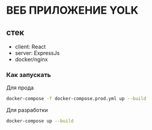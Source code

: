 # ВЕБ ПРИЛОЖЕНИЕ YOLK

## стек

- client: React
- server: ExpressJs
- docker/nginx

### Как запускать

Для прода

```bash
docker-compose -f docker-compose.prod.yml up --build
```

Для разработки

```bash
docker-compose up --build
```